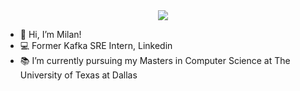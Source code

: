 <div id="header" align="center">
<img src="https://drive.google.com/file/d/1haBtUF4Wx03SRJ_rpZxRaWUbn71EoSUV/view?usp=share_link">
</div>

- 👋 Hi, I’m Milan!
- 💻 Former Kafka SRE Intern, Linkedin
- 📚 I’m currently pursuing my Masters in Computer Science at The University of Texas at Dallas 



<!---
milangeorge98/milangeorge98 is a ✨ special ✨ repository because its `README.md` (this file) appears on your GitHub profile.
You can click the Preview link to take a look at your changes.
--->
